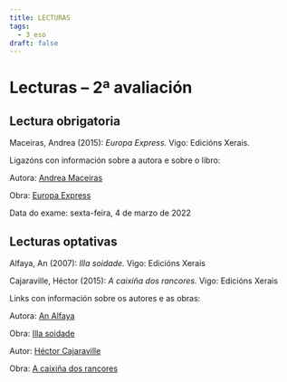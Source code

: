 ```yaml
---
title: LECTURAS
tags:
  - 3_eso
draft: false
---
```

# Lecturas – 2ª avaliación

## Lectura obrigatoria

Maceiras, Andrea (2015): *Europa Express.* Vigo: Edicións Xerais.

Ligazóns con información sobre a autora e sobre o libro:

Autora: [Andrea Maceiras](https://gl.wikipedia.org/wiki/Andrea_Maceiras)

Obra: [Europa Express](https://www.xerais.gal/libro.php?id=3927143)

Data do exame: sexta-feira, 4 de marzo de 2022

## Lecturas optativas

Alfaya, An (2007): *Illa soidade.* Vigo: Edicións Xerais

Cajaraville, Héctor (2015): *A caixiña dos rancores.* Vigo: Edicións Xerais

Links con información sobre os autores e as obras:

Autora: [An Alfaya](https://gl.wikipedia.org/wiki/An_Alfaya)

Obra: [Illa soidade](https://www.xerais.gal/libro.php?id=2606301)

Autor: [Héctor Cajaraville](https://gl.wikipedia.org/wiki/H%C3%A9ctor_Cajaraville)

Obra: [A caixiña dos rancores](https://www.xerais.gal/libro.php?id=4826797)